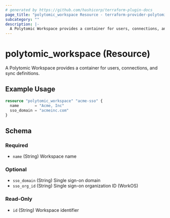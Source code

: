 ```yaml
---
# generated by https://github.com/hashicorp/terraform-plugin-docs
page_title: "polytomic_workspace Resource - terraform-provider-polytomic"
subcategory: ""
description: |-
  A Polytomic Workspace provides a container for users, connections, and sync definitions.
---
```


# polytomic_workspace (Resource)

A Polytomic Workspace provides a container for users, connections, and sync definitions.

## Example Usage

```terraform
resource "polytomic_workspace" "acme-sso" {
  name       = "Acme, Inc"
  sso_domain = "acmeinc.com"
}
```

<!-- schema generated by tfplugindocs -->
## Schema

### Required

- `name` (String) Workspace name

### Optional

- `sso_domain` (String) Single sign-on domain
- `sso_org_id` (String) Single sign-on organization ID (WorkOS)

### Read-Only

- `id` (String) Workspace identifier


